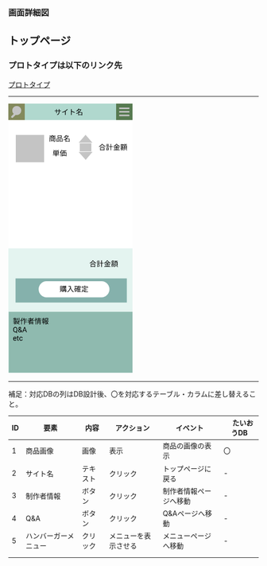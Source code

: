 ### 画面詳細図
## トップページ
### プロトタイプは以下のリンク先
[プロトタイプ](https://www.figma.com/file/5bAHMcKrDB8THLNT72si3d/%E7%94%BB%E9%9D%A2?node-id=0%3A1)
******
<img src="./image/カート内.png" width="250">

******
補足：対応DBの列はDB設計後、〇を対応するテーブル・カラムに差し替えること。

| ID | 要素 | 内容 | アクション | イベント |　たいおうDB |
|----|------|------|------------|---------|--------------|
|1|商品画像|画像|表示|商品の画像の表示|〇|
|2|サイト名|テキスト|クリック|トップページに戻る|-|
|3|制作者情報|ボタン|クリック|制作者情報ページへ移動|-       |
|4|Q&A|ボタン|クリック|Q&Aページへ移動|-       |
|5|ハンバーガーメニュー|クリック|メニューを表示させる|メニューページへ移動|-|
|||||||
|||||||
